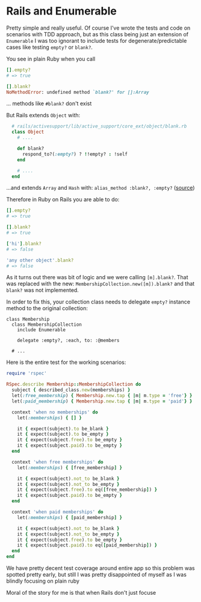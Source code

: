 # Rails and Enumerable 

Pretty simple and really useful. Of course I've wrote the tests and code on
scenarios with TDD approach, but as this class being just an extension of `Enumerable`
I was too ignorant to include tests for
degenerate/predictable cases like testing `empty?` or `blank?`.

You see in plain Ruby when you call

```ruby
[].empty?
# => true

[].blank?
NoMethodError: undefined method `blank?' for []:Array
```

... methods like `#blank?` don't exist

But Rails extends `Object` with:

```ruby
  # rails/activesupport/lib/active_support/core_ext/object/blank.rb
  class Object
    # ....

    def blank?
      respond_to?(:empty?) ? !!empty? : !self
    end

    # ....
  end
```

...and extends `Array` and `Hash` with: `alias_method :blank?, :empty?` ([source](https://github.com/rails/rails/blob/a476020567a47f5fbec3629707d5bf31b400a284/activesupport/lib/active_support/core_ext/object/blank.rb))

Therefore in Ruby on Rails you are able to do:

```ruby
[].empty?
# => true

[].blank?
# => true

['hi'].blank?
# => false

'any other object'.blank?
# => false
```

As it turns out there was bit of logic and  we were calling `[m].blank?`.
That was replaced with the new: `MembershipCollection.new([m]).blank?` and that `blank?`
was not implemented.

In order to fix this, your collection class needs to delegate `empty?`
instance method to the original collection:

```
class Membership
  class MembershipCollection
    include Enumerable

    delegate :empty?, :each, to: :@members

  # ...
```

Here is the entire test for the working scenarios:

```ruby
require 'rspec'

RSpec.describe Membership::MembershipCollection do
  subject { described_class.new(memberships) }
  let(:free_membership) { Membership.new.tap { |m| m.type = 'free'} }
  let(:paid_membership) { Membership.new.tap { |m| m.type = 'paid'} }

  context 'when no memberships' do
    let(:memberships) { [] }

    it { expect(subject).to be_blank }
    it { expect(subject).to be_empty }
    it { expect(subject.free).to be_empty }
    it { expect(subject.paid).to be_empty }
  end

  context 'when free memberships' do
    let(:memberships) { [free_membership] }

    it { expect(subject).not_to be_blank }
    it { expect(subject).not_to be_empty }
    it { expect(subject.free).to eq([free_membership]) }
    it { expect(subject.paid).to be_empty }
  end

  context 'when paid memberships' do
    let(:memberships) { [paid_membership] }

    it { expect(subject).not_to be_blank }
    it { expect(subject).not_to be_empty }
    it { expect(subject.free).to be_empty }
    it { expect(subject.paid).to eq([paid_membership]) }
  end
end
```

We have pretty decent test coverage around entire app so this problem
was spotted pretty early, but still I was pretty disappointed of myself
as I was blindly focusing on plain ruby 


Moral of the story for me is that when Rails don't just focuse
